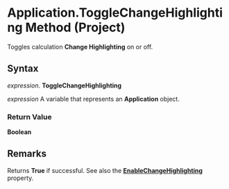 
# Application.ToggleChangeHighlighting Method (Project)

Toggles calculation  **Change Highlighting** on or off.


## Syntax

 _expression_. **ToggleChangeHighlighting**

 _expression_ A variable that represents an **Application** object.


### Return Value

 **Boolean**


## Remarks

Returns  **True** if successful. See also the **[EnableChangeHighlighting](68365e16-6746-9ee6-9462-f9b076f986c6.md)** property.


